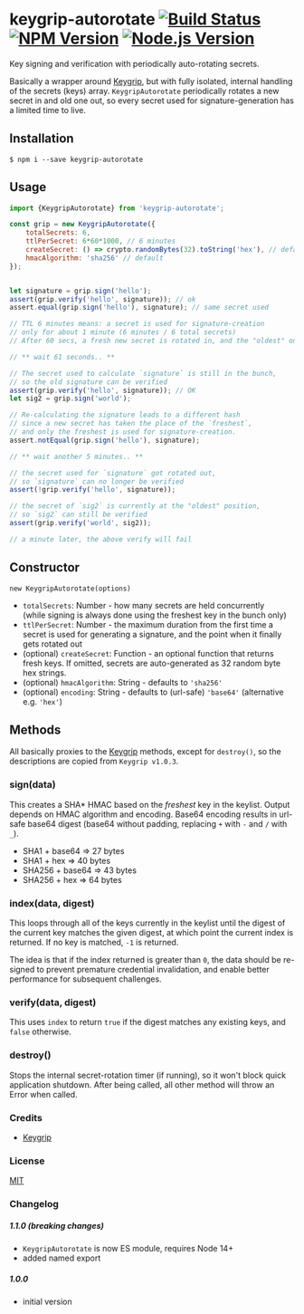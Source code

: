 # keygrip-autorotate [![Build Status](https://api.travis-ci.com/justlep/keygrip-autorotate.svg?branch=master)](https://travis-ci.com/justlep/keygrip-autorotate)  [![NPM Version][npm-image]][npm-url] [![Node.js Version][node-version-image]][node-version-url]

Key signing and verification with periodically auto-rotating secrets.

Basically a wrapper around [Keygrip](https://github.com/crypto-utils/keygrip), 
but with fully isolated, internal handling of the secrets (keys) array. 
`KeygripAutorotate` periodically rotates a new secret in and old one out, 
so every secret used for signature-generation has a limited time to live. 

## Installation
```shell
$ npm i --save keygrip-autorotate
```

## Usage
```javascript
import {KeygripAutorotate} from 'keygrip-autorotate';

const grip = new KeygripAutorotate({
    totalSecrets: 6, 
    ttlPerSecret: 6*60*1000, // 6 minutes 
    createSecret: () => crypto.randomBytes(32).toString('hex'), // default
    hmacAlgorithm: 'sha256' // default
});


let signature = grip.sign('hello');
assert(grip.verify('hello', signature)); // ok
assert.equal(grip.sign('hello'), signature); // same secret used

// TTL 6 minutes means: a secret is used for signature-creation 
// only for about 1 minute (6 minutes / 6 total secrets)
// After 60 secs, a fresh new secret is rotated in, and the "oldest" one rotated out

// ** wait 61 seconds.. **

// The secret used to calculate `signature` is still in the bunch,
// so the old signature can be verified
assert(grip.verify('hello', signature)); // OK
let sig2 = grip.sign('world');

// Re-calculating the signature leads to a different hash
// since a new secret has taken the place of the `freshest`,
// and only the freshest is used for signature-creation. 
assert.notEqual(grip.sign('hello'), signature);

// ** wait another 5 minutes.. **

// the secret used for `signature` got rotated out, 
// so `signature` can no longer be verified
assert(!grip.verify('hello', signature));

// the secret of `sig2` is currently at the "oldest" position,
// so `sig2` can still be verified 
assert(grip.verify('world', sig2));

// a minute later, the above verify will fail

```

## Constructor
`new KeygripAutorotate(options)`

* `totalSecrets`: Number - how many secrets are held concurrently  
  (while signing is always done using the freshest key in the bunch only)
* `ttlPerSecret`: Number - the maximum duration from the first time a secret is used 
  for generating a signature, and the point when it finally gets rotated out
* (optional) `createSecret`: Function - an optional function that returns fresh keys.
  If omitted, secrets are auto-generated as 32 random byte hex strings.
* (optional) `hmacAlgorithm`: String - defaults to `'sha256'`
* (optional) `encoding`: String - defaults to (url-safe) `'base64'` (alternative e.g. `'hex'`)  
 

## Methods
All basically proxies to the [Keygrip](https://github.com/crypto-utils/keygrip) methods, 
except for `destroy()`, so the descriptions are copied from `Keygrip v1.0.3`. 

### sign(data)

This creates a SHA* HMAC based on the _freshest_ key in the keylist. Output depends on
HMAC algorithm and encoding. Base64 encoding results in url-safe base64 
digest (base64 without padding, replacing `+` with `-` and `/` with `_`).

* SHA1 + base64 => 27 bytes
* SHA1 + hex => 40 bytes
* SHA256 + base64 => 43 bytes
* SHA256 + hex => 64 bytes

### index(data, digest)

This loops through all of the keys currently in the keylist until the digest of the current key matches the given digest, at which point the current index is returned. If no key is matched, `-1` is returned.

The idea is that if the index returned is greater than `0`, the data should be re-signed to prevent premature credential invalidation, and enable better performance for subsequent challenges.

### verify(data, digest)

This uses `index` to return `true` if the digest matches any existing keys, and `false` otherwise.
 
### destroy()

Stops the internal secret-rotation timer (if running), so it won't block quick application shutdown.
After being called, all other method will throw an Error when called.

### Credits

* [Keygrip](https://github.com/crypto-utils/keygrip/blob/master/README.md)

### License
[MIT](LICENSE)

### Changelog

##### 1.1.0 (breaking changes)
- `KeygripAutorotate` is now ES module, requires Node 14+
- added named export

##### 1.0.0 
- initial version

[npm-image]: https://img.shields.io/npm/v/keygrip-autorotate.svg
[npm-url]: https://npmjs.org/package/keygrip-autorotate
[node-version-image]: https://img.shields.io/node/v/keygrip-autorotate.svg
[node-version-url]: https://nodejs.org/en/download/
